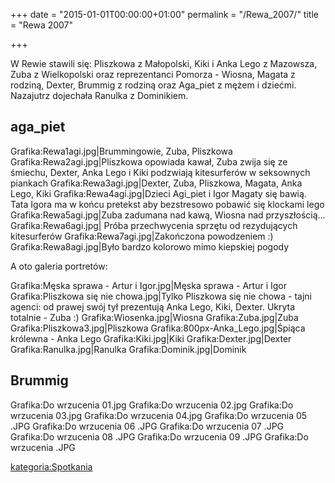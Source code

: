 +++
date = "2015-01-01T00:00:00+01:00"
permalink = "/Rewa_2007/"
title = "Rewa 2007"

+++

W Rewie stawili się: Pliszkowa z Małopolski, Kiki i Anka Lego z Mazowsza, Zuba z Wielkopolski oraz reprezentanci Pomorza - Wiosna, Magata z rodziną, Dexter, Brummig z rodziną oraz Aga_piet z mężem i dziećmi. Nazajutrz dojechała Ranulka z Dominikiem.

aga_piet
---------

Grafika:Rewa1agi.jpg|Brummingowie, Zuba, Pliszkowa Grafika:Rewa2agi.jpg|Pliszkowa opowiada kawał, Zuba zwija się ze śmiechu, Dexter, Anka Lego i Kiki podzwiają kitesurferów w seksownych piankach Grafika:Rewa3agi.jpg|Dexter, Zuba, Pliszkowa, Magata, Anka Lego, Kiki Grafika:Rewa4agi.jpg|Dzieci Agi_piet i Igor Magaty się bawią. Tata Igora ma w końcu pretekst aby bezstresowo pobawić się klockami lego Grafika:Rewa5agi.jpg|Zuba zadumana nad kawą, Wiosna nad przyszłością... Grafika:Rewa6agi.jpg| Próba przechwycenia sprzętu od rezydujących kitesurferów Grafika:Rewa7agi.jpg|Zakończona powodzeniem :) Grafika:Rewa8agi.jpg|Było bardzo kolorowo mimo kiepskiej pogody

A oto galeria portretów:

Grafika:Męska sprawa - Artur i Igor.jpg|Męska sprawa - Artur i Igor Grafika:Pliszkowa się nie chowa.jpg|Tylko Pliszkowa się nie chowa - tajni agenci: od prawej swój tył prezentują Anka Lego, Kiki, Dexter. Ukryta totalnie - Zuba :) Grafika:Wiosenka.jpg|Wiosna Grafika:Zuba.jpg|Zuba Grafika:Pliszkowa3.jpg|Pliszkowa Grafika:800px-Anka_Lego.jpg‎|Śpiąca królewna - Anka Lego Grafika:Kiki.jpg|Kiki Grafika:Dexter.jpg|Dexter Grafika:Ranulka.jpg|Ranulka Grafika:Dominik.jpg|Dominik

Brummig
-------

Grafika:Do wrzucenia 01.jpg Grafika:Do wrzucenia 02.jpg Grafika:Do wrzucenia 03.jpg Grafika:Do wrzucenia 04.jpg Grafika:Do wrzucenia 05 .JPG Grafika:Do wrzucenia 06 .JPG Grafika:Do wrzucenia 07 .JPG Grafika:Do wrzucenia 08 .JPG Grafika:Do wrzucenia 09 .JPG Grafika:Do wrzucenia .JPG

[kategoria:Spotkania](/atopedia/kategoria:Spotkania "wikilink")